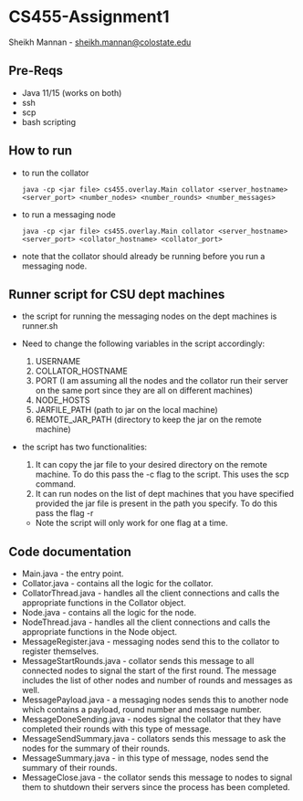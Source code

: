 # CS455-Assignment1

Sheikh Mannan - sheikh.mannan@colostate.edu

## Pre-Reqs
 
* Java 11/15 (works on both)
* ssh
* scp
* bash scripting

## How to run

* to run the collator

    `java -cp <jar file> cs455.overlay.Main collator <server_hostname> <server_port> <number_nodes> <number_rounds> <number_messages> `

* to run a messaging node

    `java -cp <jar file> cs455.overlay.Main collator <server_hostname> <server_port> <collator_hostname> <collator_port> `

* note that the collator should already be running before you run a messaging node.

## Runner script for CSU dept machines

* the script for running the messaging nodes on the dept machines is runner.sh
* Need to change the following variables in the script accordingly:

    1. USERNAME
    2. COLLATOR_HOSTNAME
    3. PORT (I am assuming all the nodes and the collator run their server on the same port since they are all on different machines)
    4. NODE_HOSTS
    5. JARFILE_PATH (path to jar on the local machine)
    6. REMOTE_JAR_PATH (directory to keep the jar on the remote machine)

* the script has two functionalities: 
    
    1. It can copy the jar file to your desired directory on the remote machine. To do this pass the -c flag to the script. This uses the scp command.
    2.  It can run nodes on the list of dept machines that you have specified provided the jar file is present in the path you specify. To do this pass the flag -r

    * Note the script will only work for one flag at a time.


## Code documentation

* Main.java - the entry point.
* Collator.java - contains all the logic for the collator.
* CollatorThread.java - handles all the client connections and calls the appropriate functions in the Collator object.
* Node.java - contains all the logic for the node.
* NodeThread.java - handles all the client connections and calls the appropriate functions in the Node object.
* MessageRegister.java - messaging nodes send this to the collator to register themselves.
* MessageStartRounds.java - collator sends this message to all connected nodes to signal the start of the first round. The message includes the list of other nodes and number of rounds and messages as well.
* MessagePayload.java - a messaging nodes sends this to another node which contains a payload, round number and message number.
* MessageDoneSending.java - nodes signal the collator that they have completed their rounds with this type of message.
* MessageSendSummary.java - collators sends this message to ask the nodes for the summary of their rounds.
* MessageSummary.java - in this type of message, nodes send the summary of their rounds.
* MessageClose.java - the collator sends this message to nodes to signal them to shutdown their servers since the process has been completed.
